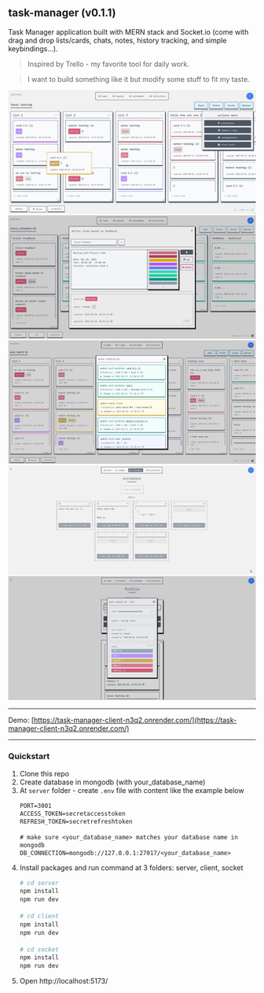 ## task-manager (v0.1.1)

Task Manager application built with MERN stack and Socket.io (come with drag and drop lists/cards, chats, notes, history tracking, and simple keybindings...).

> Inspired by Trello - my favorite tool for daily work.

> I want to build something like it but modify some stuff to fit my taste.

![Board Screenshot](./media/screenshot1.png)
![Card Details Screenshot](./media/screenshot5.webp)
![Writedown Screenshot](./media/screenshot2.png)
![Board Activities Screenshot](./media/screenshot3.png)
![Board Stats Screenshot](./media/screenshot4.png)

---

Demo: [https://task-manager-client-n3q2.onrender.com/](https://task-manager-client-n3q2.onrender.com/)

---

### Quickstart

1. Clone this repo
2. Create database in mongodb (with your_database_name)
3. At `server` folder - create `.env` file with content like the example below
    ```
    PORT=3001
    ACCESS_TOKEN=secretaccesstoken
    REFRESH_TOKEN=secretrefreshtoken

    # make sure <your_database_name> matches your database name in mongodb
    DB_CONNECTION=mongodb://127.0.0.1:27017/<your_database_name>
    ```
4. Install packages and run command at 3 folders: server, client, socket
   ```bash
   # cd server
   npm install
   npm run dev

   # cd client
   npm install
   npm run dev

   # cd socket
   npm install
   npm run dev
   ```
5. Open http://localhost:5173/
